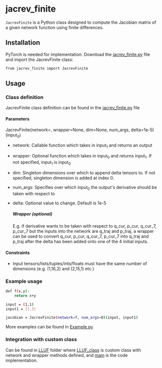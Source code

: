 # jacrev_finite
`JacrevFinite` is a Python class designed to compute the Jacobian matrix of a given network function using finite differences.

## Installation
PyTorch is needed for implementation.
Download the [jacrev_finite.py](https://github.com/schrodingerslemur/jacrev_finite/blob/main/JacrevFinite.py) file and import the JacrevFinite class:
```bash
from jacrev_finite import JacrevFinite
```
## Usage
### Class definition
JacrevFinite class definition can be found in the [jacrev_finite.py](https://github.com/schrodingerslemur/jacrev_finite/blob/main/JacrevFinite.py) file
#### Parameters
JacrevFinite(network=, wrapper=None, dim=None, num_args, delta=1e-5)(input<sub>0</sub>)
- network: Callable function which takes in input<sub>1</sub> and returns an output
- wrapper: Optional function which takes in input<sub>0</sub> and returns input<sub>1</sub>. If not specified, input<sub>1</sub> is input<sub>0</sub>
- dim: Singleton dimensions over which to append delta tensors to. If not specified, singleton dimension is added at index 0.
- num_args: Specifies over which input<sub>0</sub> the output's derivative should be taken with respect to
- delta: Optional value to change. Default is 1e-5

  ##### Wrapper (optional)
  E.g. if derivative wants to be taken with respect to q_cur, p_cur, q_cur_7, p_cur_7 but the inputs into the network are q_traj and p_traj, a wrapper can be used to convert q_cur, p_cur, q_cur_7, p_cur_7 into q_traj and p_traj after the delta has been added onto one of the 4 initial inputs.

#### Constraints
- Input tensors/lists/tuples/ints/floats must have the same number of dimensions (e.g. (1,16,2) and (2,15,1) etc.)

### Example usage
```bash
def f(x,y):
    return x+y

input = (1,1)
input1 = [2,3]

jacobian = JacrevFinite(network=f, num_args=0)(input, input1)
```
More examples can be found in [Example.py](https://github.com/schrodingerslemur/jacrev_finite/blob/main/Example.py)

### Integration with custom class
Can be found in [LLUF](https://github.com/schrodingerslemur/jacrev_finite/tree/main/LLUF) folder where [LLUF_class](https://github.com/schrodingerslemur/jacrev_finite/tree/main/LLUF/LLUF_class.py) is custom class with network and wrapper methods defined, and [main](https://github.com/schrodingerslemur/jacrev_finite/tree/main/LLUF/main.py) is the code implementation. 


